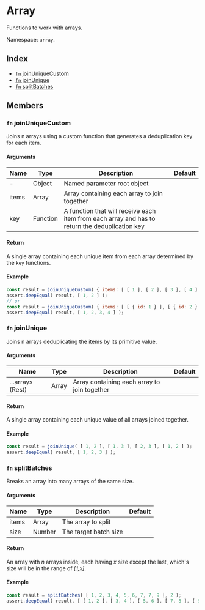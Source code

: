 # Array

Functions to work with arrays.

Namespace: `array`.

## Index
- [`fn` joinUniqueCustom](#fn-joinuniquecustom)
- [`fn` joinUnique](#fn-joinunqiue)
- [`fn` splitBatches](#fn-splitbatches)

## Members

### `fn` joinUniqueCustom

Joins n arrays using a custom function that generates a deduplication key for each item.

#### Arguments

|Name|Type|Description|Default|
|---|---|---|---|
|-|Object|Named parameter root object||
|items|Array<Array>|Array containing each array to join together||
|key|Function|A function that will receive each item from each array and has to return the deduplication key||

#### Return

A single array containing each unique item from each array determined by the `key` functions.

#### Example

```js
const result = joinUniqueCustom( { items: [ [ 1 ], [ 2 ], [ 3 ], [ 4 ] ], key: v => v % 2 === 0 } );
assert.deepEqual( result, [ 1, 2 ] );
// or
const result = joinUniqueCustom( { items: [ [ { id: 1 } ], [ { id: 2 } ], [ { id: 3 } ], [ { id: 4 } ] ], key: v => v.id, } );
assert.deepEqual( result, [ 1, 2, 3, 4 ] );
```

### `fn` joinUnique

Joins n arrays deduplicating the items by its primitive value.

#### Arguments

|Name|Type|Description|Default|
|---|---|---|---|
|...arrays (Rest)|Array|Array containing each array to join together||

#### Return

A single array containing each unique value of all arrays joined together.

#### Example

```js
const result = joinUnique( [ 1, 2 ], [ 1, 3 ], [ 2, 3 ], [ 1, 2 ] );
assert.deepEqual( result, [ 1, 2, 3 ] );
```

### `fn` splitBatches

Breaks an array into many arrays of the same size.

#### Arguments

|Name|Type|Description|Default|
|---|---|---|---|
|items|Array|The array to split||
|size|Number|The target batch size||

#### Return

An array with _n_ arrays inside, each having _x_ size except the last, which's size will be in the range of _[1,x]_.

#### Example

```js
const result = splitBatches( [ 1, 2, 3, 4, 5, 6, 7, 7, 9 ], 2 );
assert.deepEqual( result, [ [ 1, 2 ], [ 3, 4 ], [ 5, 6 ], [ 7, 8 ], [ 9 ] ] );
```
